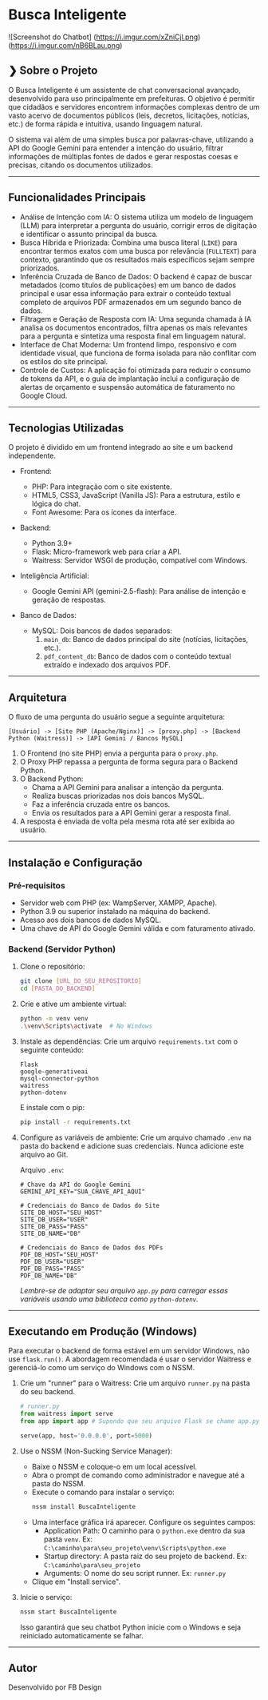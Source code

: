 # Busca Inteligente

![Screenshot do Chatbot]
(https://i.imgur.com/xZniCjl.png)
(https://i.imgur.com/nB6BLau.png)

## ❯ Sobre o Projeto

O Busca Inteligente é um assistente de chat conversacional avançado, desenvolvido para uso principalmente em prefeituras. O objetivo é permitir que cidadãos e servidores encontrem informações complexas dentro de um vasto acervo de documentos públicos (leis, decretos, licitações, notícias, etc.) de forma rápida e intuitiva, usando linguagem natural.

O sistema vai além de uma simples busca por palavras-chave, utilizando a API do Google Gemini para entender a intenção do usuário, filtrar informações de múltiplas fontes de dados e gerar respostas coesas e precisas, citando os documentos utilizados.

---

## Funcionalidades Principais

* Análise de Intenção com IA: O sistema utiliza um modelo de linguagem (LLM) para interpretar a pergunta do usuário, corrigir erros de digitação e identificar o assunto principal da busca.
* Busca Híbrida e Priorizada: Combina uma busca literal (`LIKE`) para encontrar termos exatos com uma busca por relevância (`FULLTEXT`) para contexto, garantindo que os resultados mais específicos sejam sempre priorizados.
* Inferência Cruzada de Banco de Dados: O backend é capaz de buscar metadados (como títulos de publicações) em um banco de dados principal e usar essa informação para extrair o conteúdo textual completo de arquivos PDF armazenados em um segundo banco de dados.
* Filtragem e Geração de Resposta com IA: Uma segunda chamada à IA analisa os documentos encontrados, filtra apenas os mais relevantes para a pergunta e sintetiza uma resposta final em linguagem natural.
* Interface de Chat Moderna: Um frontend limpo, responsivo e com identidade visual, que funciona de forma isolada para não conflitar com os estilos do site principal.
* Controle de Custos: A aplicação foi otimizada para reduzir o consumo de tokens da API, e o guia de implantação inclui a configuração de alertas de orçamento e suspensão automática de faturamento no Google Cloud.

---

## Tecnologias Utilizadas

O projeto é dividido em um frontend integrado ao site e um backend independente.

* Frontend:
    * PHP: Para integração com o site existente.
    * HTML5, CSS3, JavaScript (Vanilla JS): Para a estrutura, estilo e lógica do chat.
    * Font Awesome: Para os ícones da interface.

* Backend:
    * Python 3.9+
    * Flask: Micro-framework web para criar a API.
    * Waitress: Servidor WSGI de produção, compatível com Windows.

* Inteligência Artificial:
    * Google Gemini API (gemini-2.5-flash): Para análise de intenção e geração de respostas.

* Banco de Dados:
    * MySQL: Dois bancos de dados separados:
        1.  `main_db`: Banco de dados principal do site (notícias, licitações, etc.).
        2.  `pdf_content_db`: Banco de dados com o conteúdo textual extraído e indexado dos arquivos PDF.

---

## Arquitetura

O fluxo de uma pergunta do usuário segue a seguinte arquitetura:

```
[Usuário] -> [Site PHP (Apache/Nginx)] -> [proxy.php] -> [Backend Python (Waitress)] -> [API Gemini / Bancos MySQL]
```

1.  O Frontend (no site PHP) envia a pergunta para o `proxy.php`.
2.  O Proxy PHP repassa a pergunta de forma segura para o Backend Python.
3.  O Backend Python:
    * Chama a API Gemini para analisar a intenção da pergunta.
    * Realiza buscas priorizadas nos dois bancos MySQL.
    * Faz a inferência cruzada entre os bancos.
    * Envia os resultados para a API Gemini gerar a resposta final.
4.  A resposta é enviada de volta pela mesma rota até ser exibida ao usuário.

---

## Instalação e Configuração

### Pré-requisitos

* Servidor web com PHP (ex: WampServer, XAMPP, Apache).
* Python 3.9 ou superior instalado na máquina do backend.
* Acesso aos dois bancos de dados MySQL.
* Uma chave de API do Google Gemini válida e com faturamento ativado.

### Backend (Servidor Python)

1.  Clone o repositório:
    ```bash
    git clone [URL_DO_SEU_REPOSITORIO]
    cd [PASTA_DO_BACKEND]
    ```

2.  Crie e ative um ambiente virtual:
    ```bash
    python -m venv venv
    .\venv\Scripts\activate  # No Windows
    ```

3.  Instale as dependências: Crie um arquivo `requirements.txt` com o seguinte conteúdo:
    ```
    Flask
    google-generativeai
    mysql-connector-python
    waitress
    python-dotenv
    ```
    E instale com o pip:
    ```bash
    pip install -r requirements.txt
    ```

4.  Configure as variáveis de ambiente: Crie um arquivo chamado `.env` na pasta do backend e adicione suas credenciais. Nunca adicione este arquivo ao Git.

    Arquivo `.env`:
    ```
    # Chave da API do Google Gemini
    GEMINI_API_KEY="SUA_CHAVE_API_AQUI"

    # Credenciais do Banco de Dados do Site
    SITE_DB_HOST="SEU_HOST"
    SITE_DB_USER="USER"
    SITE_DB_PASS="PASS"
    SITE_DB_NAME="DB"

    # Credenciais do Banco de Dados dos PDFs
    PDF_DB_HOST="SEU_HOST"
    PDF_DB_USER="USER"
    PDF_DB_PASS="PASS"
    PDF_DB_NAME="DB"
    ```
    *Lembre-se de adaptar seu arquivo `app.py` para carregar essas variáveis usando uma biblioteca como `python-dotenv`.*
---

## Executando em Produção (Windows)

Para executar o backend de forma estável em um servidor Windows, não use `flask.run()`. A abordagem recomendada é usar o servidor Waitress e gerenciá-lo como um serviço do Windows com o NSSM.

1.  Crie um "runner" para o Waitress: Crie um arquivo `runner.py` na pasta do seu backend.
    ```python
    # runner.py
    from waitress import serve
    from app import app # Supondo que seu arquivo Flask se chame app.py

    serve(app, host='0.0.0.0', port=5000)
    ```

2.  Use o NSSM (Non-Sucking Service Manager):
    * Baixe o NSSM e coloque-o em um local acessível.
    * Abra o prompt de comando como administrador e navegue até a pasta do NSSM.
    * Execute o comando para instalar o serviço:
        ```bash
        nssm install BuscaInteligente
        ```
    * Uma interface gráfica irá aparecer. Configure os seguintes campos:
        * Application Path: O caminho para o `python.exe` dentro da sua pasta `venv`. Ex: `C:\caminho\para\seu_projeto\venv\Scripts\python.exe`
        * Startup directory: A pasta raiz do seu projeto de backend. Ex: `C:\caminho\para\seu_projeto`
        * Arguments: O nome do seu script runner. Ex: `runner.py`
    * Clique em "Install service".

3.  Inicie o serviço:
    ```bash
    nssm start BuscaInteligente
    ```
    Isso garantirá que seu chatbot Python inicie com o Windows e seja reiniciado automaticamente se falhar.

---

## Autor

Desenvolvido por FB Design
